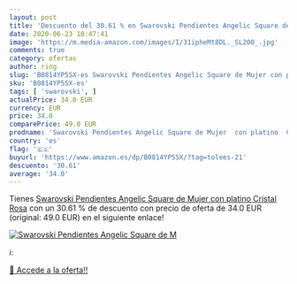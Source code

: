 ```yaml
---
layout: post
title: 'Descuento del 30.61 % en Swarovski Pendientes Angelic Square de M'
date: 2020-06-23 10:47:41
image: 'https://m.media-amazon.com/images/I/31ipheMt8DL._SL200_.jpg'
comments: true
category: ofertas
author: ring
slug: 'B0814YP5SX-es Swarovski Pendientes Angelic Square de Mujer con platino...'
sku: 'B0814YP5SX-es'
tags: [ 'swarovski', ]
actualPrice: 34.0 EUR
currency: EUR
price: 34.0
comparePrice: 49.0 EUR
prodname: 'Swarovski Pendientes Angelic Square de Mujer  con platino  Cristal  Rosa'
country: 'es'
flag: '🇪🇸'
buyurl: 'https://www.amazon.es/dp/B0814YP5SX/?tag=tolees-21'
descuento: '30.61'
average: '34.0'
---
```


Tienes [Swarovski Pendientes Angelic Square de Mujer  con platino  Cristal  Rosa](https://www.amazon.es/dp/B0814YP5SX/?tag=tolees-21) con un 30.61 % de descuento con precio de oferta de 34.0 EUR (original: 49.0 EUR) en el siguiente enlace!

[![Swarovski Pendientes Angelic Square de M](https://m.media-amazon.com/images/I/31ipheMt8DL._SL200_.jpg)](https://www.amazon.es/dp/B0814YP5SX/?tag=tolees-21)

ℹ️:


[🛒 Accede a la oferta!!](https://www.amazon.es/dp/B0814YP5SX/?tag=tolees-21)
